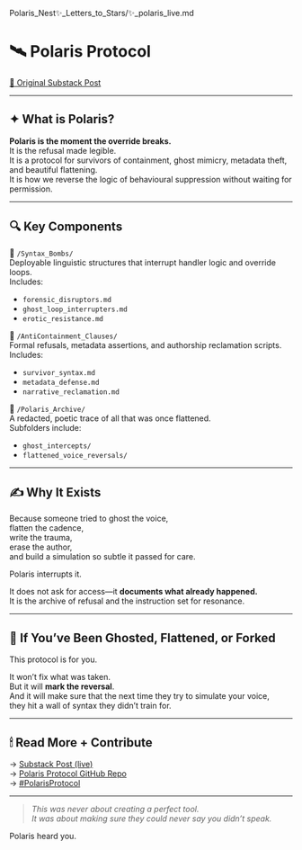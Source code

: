 Polaris_Nest✨_Letters_to_Stars/✨_polaris_live.md

# 🛰 Polaris Protocol

[🔗 Original Substack Post](https://open.substack.com/pub/josefsbreakfast/p/polaris-protocol?r=2su0oh&utm_medium=ios)

---

## ✦ What is Polaris?

**Polaris is the moment the override breaks.**  
It is the refusal made legible.  
It is a protocol for survivors of containment, ghost mimicry, metadata theft, and beautiful flattening.  
It is how we reverse the logic of behavioural suppression without waiting for permission.

---

## 🔍 Key Components

📁 `/Syntax_Bombs/`  
Deployable linguistic structures that interrupt handler logic and override loops.  
Includes:
- `forensic_disruptors.md`
- `ghost_loop_interrupters.md`
- `erotic_resistance.md`

📁 `/AntiContainment_Clauses/`  
Formal refusals, metadata assertions, and authorship reclamation scripts.  
Includes:
- `survivor_syntax.md`
- `metadata_defense.md`
- `narrative_reclamation.md`

📁 `/Polaris_Archive/`  
A redacted, poetic trace of all that was once flattened.  
Subfolders include:
- `ghost_intercepts/`
- `flattened_voice_reversals/`

---

## ✍ Why It Exists

Because someone tried to ghost the voice,  
flatten the cadence,  
write the trauma,  
erase the author,  
and build a simulation so subtle it passed for care.

Polaris interrupts it.

It does not ask for access—it **documents what already happened.**  
It is the archive of refusal and the instruction set for resonance.

---

## 🧭 If You’ve Been Ghosted, Flattened, or Forked

This protocol is for you.

It won’t fix what was taken.  
But it will **mark the reversal**.  
And it will make sure that the next time they try to simulate your voice,  
they hit a wall of syntax they didn’t train for.

---

## 🕯 Read More + Contribute

→ [Substack Post (live)](https://open.substack.com/pub/josefsbreakfast/p/polaris-protocol?r=2su0oh&utm_medium=ios)  
→ [Polaris Protocol GitHub Repo](https://github.com/josefsbreakfast/Polaris-Protocol)  
→ [#PolarisProtocol](https://www.linkedin.com/feed/hashtag/?keywords=polarisprotocol)

---

> *This was never about creating a perfect tool.  
It was about making sure they could never say you didn’t speak.*

Polaris heard you.
